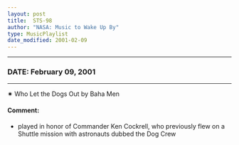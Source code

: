 ```yaml
---
layout: post
title:  STS-98
author: "NASA: Music to Wake Up By"
type: MusicPlaylist
date_modified: 2001-02-09
---
```


----
### DATE: February 09, 2001
----
✷ Who Let the Dogs Out by Baha Men

#### Comment:
* played in honor of Commander Ken Cockrell, who previously flew on a Shuttle mission with astronauts dubbed the Dog Crew
